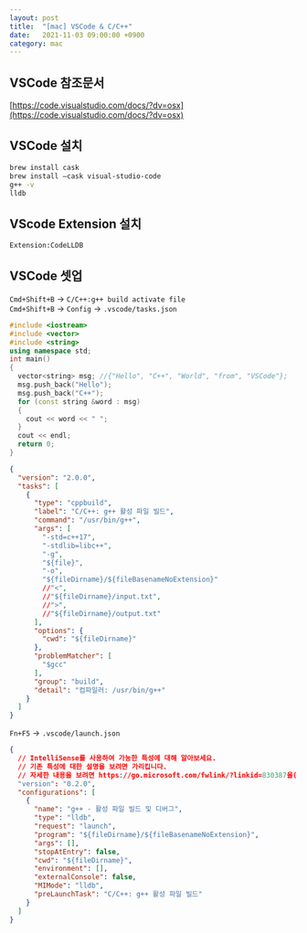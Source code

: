 ```yaml
---
layout: post
title:  "[mac] VSCode & C/C++"
date:   2021-11-03 09:00:00 +0900
category: mac
---
```


## VSCode 참조문서
[https://code.visualstudio.com/docs/?dv=osx](https://code.visualstudio.com/docs/?dv=osx)


## VSCode 설치
```bash
brew install cask
brew install –cask visual-studio-code
g++ -v
lldb
```


## VScode Extension 설치
```bash
Extension:CodeLLDB
```


## VSCode 셋업
`Cmd+Shift+B` -> `C/C++:g++ build activate file`   
`Cmd+Shift+B` -> `Config` -> `.vscode/tasks.json`

```cpp
#include <iostream>
#include <vector>
#include <string>
using namespace std;
int main()
{
  vector<string> msg; //{"Hello", "C++", "World", "from", "VSCode"};
  msg.push_back("Hello");
  msg.push_back("C++");
  for (const string &word : msg)
  {
    cout << word << " ";
  }
  cout << endl;
  return 0;
}
```

```json
{
  "version": "2.0.0",
  "tasks": [
    {
      "type": "cppbuild",
      "label": "C/C++: g++ 활성 파일 빌드",
      "command": "/usr/bin/g++",
      "args": [
        "-std=c++17", 
        "-stdlib=libc++", 
        "-g",
        "${file}",
        "-o",
        "${fileDirname}/${fileBasenameNoExtension}"
        //"<",
        //"${fileDirname}/input.txt",
        //">",
        //"${fileDirname}/output.txt"
      ],
      "options": {
        "cwd": "${fileDirname}"
      },
      "problemMatcher": [
        "$gcc"
      ],
      "group": "build",
      "detail": "컴파일러: /usr/bin/g++"
    }
  ]
}
```

`Fn+F5` -> `.vscode/launch.json`
```json
{
  // IntelliSense를 사용하여 가능한 특성에 대해 알아보세요.
  // 기존 특성에 대한 설명을 보려면 가리킵니다.
  // 자세한 내용을 보려면 https://go.microsoft.com/fwlink/?linkid=830387을(를) 방문하세요.
  "version": "0.2.0",
  "configurations": [
    {
      "name": "g++ - 활성 파일 빌드 및 디버그",
      "type": "lldb",
      "request": "launch",
      "program": "${fileDirname}/${fileBasenameNoExtension}",
      "args": [],
      "stopAtEntry": false,
      "cwd": "${fileDirname}",
      "environment": [],
      "externalConsole": false,
      "MIMode": "lldb",
      "preLaunchTask": "C/C++: g++ 활성 파일 빌드"
    }
  ]
}
```
